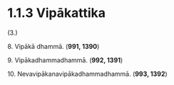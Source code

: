 # 1.1.3 Vipākattika

(3.)

8\. Vipākā dhammā. (**991, 1390**)

9\. Vipākadhammadhammā. (**992, 1391**)

10\. Nevavipākanavipākadhammadhammā. (**993, 1392**)
